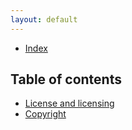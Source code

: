 ```yaml
---
layout: default
---
```


- [Index](#index)

## Table of contents

- [License and licensing](#license-and-licensing)
- [Copyright](#copyright)